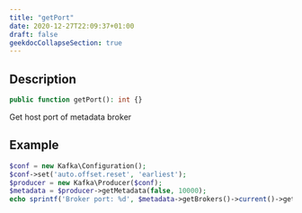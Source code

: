 ```yaml
---
title: "getPort"
date: 2020-12-27T22:09:37+01:00
draft: false
geekdocCollapseSection: true
---
```

## Description
```php
public function getPort(): int {}
```
Get host port of metadata broker
## Example
```php
$conf = new Kafka\Configuration();
$conf->set('auto.offset.reset', 'earliest');
$producer = new Kafka\Producer($conf);
$metadata = $producer->getMetadata(false, 10000);
echo sprintf('Broker port: %d', $metadata->getBrokers()->current()->getPort()) . PHP_EOL;
```